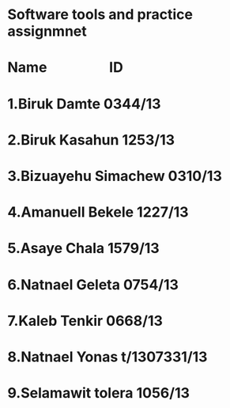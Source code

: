 # Software tools and practice assignmnet
#
#     Name                   ID 
# 1.Biruk Damte           0344/13 
# 2.Biruk Kasahun         1253/13 
# 3.Bizuayehu Simachew   0310/13 
# 4.Amanuell Bekele       1227/13 
# 5.Asaye Chala           1579/13 
# 6.Natnael Geleta        0754/13 
# 7.Kaleb Tenkir          0668/13 
# 8.Natnael Yonas         t/1307331/13 
# 9.Selamawit tolera      1056/13
